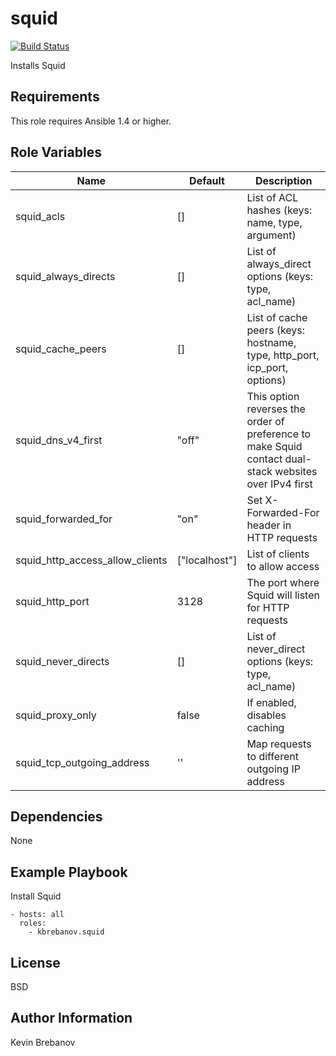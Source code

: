 squid
=====

[![Build Status](https://travis-ci.org/kbrebanov/ansible-squid.svg?branch=master)](https://travis-ci.org/kbrebanov/ansible-squid)

Installs Squid

Requirements
------------

This role requires Ansible 1.4 or higher.

Role Variables
--------------

| Name                            | Default         | Description                                                                                            |
|---------------------------------|-----------------|--------------------------------------------------------------------------------------------------------|
| squid_acls                      | []              | List of ACL hashes (keys: name, type, argument)                                                        |
| squid_always_directs            | []              | List of always_direct options (keys: type, acl_name)                                                   |
| squid_cache_peers               | []              | List of cache peers (keys: hostname, type, http_port, icp_port, options<list>)                         |
| squid_dns_v4_first              | "off"           | This option reverses the order of preference to make Squid contact dual-stack websites over IPv4 first |
| squid_forwarded_for             | "on"            | Set X-Forwarded-For header in HTTP requests                                                            |
| squid_http_access_allow_clients | ["localhost"]   | List of clients to allow access                                                                        |
| squid_http_port                 | 3128            | The port where Squid will listen for HTTP requests                                                     |
| squid_never_directs             | []              | List of never_direct options (keys: type, acl_name)                                                    |
| squid_proxy_only                | false           | If enabled, disables caching                                                                           |
| squid_tcp_outgoing_address      | ''              | Map requests to different outgoing IP address                                                          |

Dependencies
------------

None

Example Playbook
----------------

Install Squid
```
- hosts: all
  roles:
    - kbrebanov.squid
```

License
-------

BSD

Author Information
------------------

Kevin Brebanov

